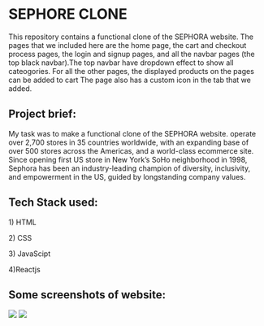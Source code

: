 <h1>SEPHORE CLONE</h1>
<p>This repository contains a functional clone of the SEPHORA website. The pages that we included here are the home page, the cart and checkout process pages, the login and signup pages, and all the navbar pages (the top black navbar).The top navbar have dropdown effect to show all cateogories. For all the other pages, the displayed products on the pages can be added to cart The page also has a custom icon in the tab that we added.</p>

<h2>Project brief:</h2>

My task was to make a functional clone of the SEPHORA website. operate over 2,700 stores in 35 countries worldwide, with an expanding base of over 500 stores across the Americas, and a world-class ecommerce site. Since opening first US store in New York’s SoHo neighborhood in 1998, Sephora has been an industry-leading champion of diversity, inclusivity, and empowerment in the US, guided by longstanding company values.

<h2>Tech Stack used:</h2>
<p>1) HTML</p>
<p>2) CSS</p>
<p>3) JavaScipt</p>
<p>4)Reactjs</p>

<h2>Some screenshots of website:</h2>
<img src="https://user-images.githubusercontent.com/101570740/190072337-cff04427-5dcd-495c-8fb5-142536a7b981.png"/>


<img src="https://user-images.githubusercontent.com/101570740/190071586-7332b703-5ddd-4fa0-8bfe-4c063865a498.png"/>

